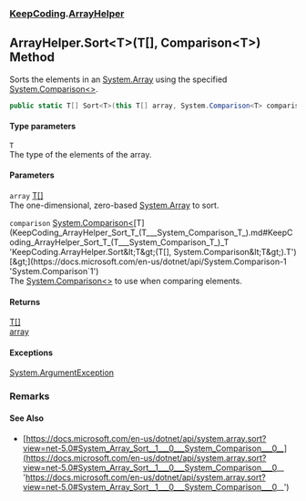 ### [KeepCoding](KeepCoding.md 'KeepCoding').[ArrayHelper](KeepCoding_ArrayHelper.md 'KeepCoding.ArrayHelper')
## ArrayHelper.Sort&lt;T&gt;(T[], Comparison&lt;T&gt;) Method
Sorts the elements in an [System.Array](https://docs.microsoft.com/en-us/dotnet/api/System.Array 'System.Array') using the specified [System.Comparison&lt;&gt;](https://docs.microsoft.com/en-us/dotnet/api/System.Comparison-1 'System.Comparison`1').  
```csharp
public static T[] Sort<T>(this T[] array, System.Comparison<T> comparison);
```
#### Type parameters
<a name='KeepCoding_ArrayHelper_Sort_T_(T___System_Comparison_T_)_T'></a>
`T`  
The type of the elements of the array.
  
#### Parameters
<a name='KeepCoding_ArrayHelper_Sort_T_(T___System_Comparison_T_)_array'></a>
`array` [T](KeepCoding_ArrayHelper_Sort_T_(T___System_Comparison_T_).md#KeepCoding_ArrayHelper_Sort_T_(T___System_Comparison_T_)_T 'KeepCoding.ArrayHelper.Sort&lt;T&gt;(T[], System.Comparison&lt;T&gt;).T')[[]](https://docs.microsoft.com/en-us/dotnet/api/System.Array 'System.Array')  
The one-dimensional, zero-based [System.Array](https://docs.microsoft.com/en-us/dotnet/api/System.Array 'System.Array') to sort.
  
<a name='KeepCoding_ArrayHelper_Sort_T_(T___System_Comparison_T_)_comparison'></a>
`comparison` [System.Comparison&lt;](https://docs.microsoft.com/en-us/dotnet/api/System.Comparison-1 'System.Comparison`1')[T](KeepCoding_ArrayHelper_Sort_T_(T___System_Comparison_T_).md#KeepCoding_ArrayHelper_Sort_T_(T___System_Comparison_T_)_T 'KeepCoding.ArrayHelper.Sort&lt;T&gt;(T[], System.Comparison&lt;T&gt;).T')[&gt;](https://docs.microsoft.com/en-us/dotnet/api/System.Comparison-1 'System.Comparison`1')  
The [System.Comparison&lt;&gt;](https://docs.microsoft.com/en-us/dotnet/api/System.Comparison-1 'System.Comparison`1') to use when comparing elements.
  
#### Returns
[T](KeepCoding_ArrayHelper_Sort_T_(T___System_Comparison_T_).md#KeepCoding_ArrayHelper_Sort_T_(T___System_Comparison_T_)_T 'KeepCoding.ArrayHelper.Sort&lt;T&gt;(T[], System.Comparison&lt;T&gt;).T')[[]](https://docs.microsoft.com/en-us/dotnet/api/System.Array 'System.Array')  
[array](KeepCoding_ArrayHelper_Sort_T_(T___System_Comparison_T_).md#KeepCoding_ArrayHelper_Sort_T_(T___System_Comparison_T_)_array 'KeepCoding.ArrayHelper.Sort&lt;T&gt;(T[], System.Comparison&lt;T&gt;).array')
#### Exceptions
[System.ArgumentException](https://docs.microsoft.com/en-us/dotnet/api/System.ArgumentException 'System.ArgumentException')  
### Remarks
#### See Also
- [https://docs.microsoft.com/en-us/dotnet/api/system.array.sort?view=net-5.0#System_Array_Sort__1___0___System_Comparison___0__](https://docs.microsoft.com/en-us/dotnet/api/system.array.sort?view=net-5.0#System_Array_Sort__1___0___System_Comparison___0__ 'https://docs.microsoft.com/en-us/dotnet/api/system.array.sort?view=net-5.0#System_Array_Sort__1___0___System_Comparison___0__')
